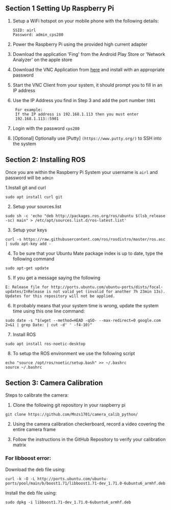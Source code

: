 ## Section 1 Setting Up Raspberry Pi

1. Setup a WiFi hotspot on your mobile phone with the following details:

    ```
    SSID: airl
    Password: admin_cps280
    ```
2. Power the Raspberry Pi using the provided high current adapter
3. Download the application 'Fing' from the Android Play Store or 'Network Analyzer' on the apple store
4. Download the VNC Application from [here](https://www.tightvnc.com/download.php) and install with an appropriate password
5. Start the VNC Client from your system, it should prompt you to fill in an IP address
6. Use the IP Address you find in Step 3 and add the port number `5901`

        For example:
        If the IP address is 192.168.1.113 then you must enter
        192.168.1.113::5901
7. Login with the password `cps280`

8. [Optional] Optionally use [Putty] `(https://www.putty.org/)` to SSH into the system

## Section 2: Installing ROS

Once you are within the Raspberry Pi System your username is `airl` and password will be `admin`

1.Install git and curl
```
sudo apt install curl git
```

2. Setup your sources.list
```
sudo sh -c 'echo "deb http://packages.ros.org/ros/ubuntu $(lsb_release -sc) main" > /etc/apt/sources.list.d/ros-latest.list'
```
3. Setup your keys
```
curl -s https://raw.githubusercontent.com/ros/rosdistro/master/ros.asc | sudo apt-key add -
```

4. To be sure that your Ubuntu Mate package index is up to date, type the following command
```
sudo apt-get update
```

5. If you get a message saying the following
```
E: Release file for http://ports.ubuntu.com/ubuntu-ports/dists/focal-updates/InRelease is not valid yet (invalid for another 7h 23min 13s). Updates for this repository will not be applied.
```
6. It probably means that your system time is wrong, update the system time using this one line command:
```
sudo date -s "$(wget --method=HEAD -qSO- --max-redirect=0 google.com 2>&1 | grep Date: | cut -d' ' -f4-10)"
```

7. Install ROS
```
sudo apt install ros-noetic-desktop
```

8. To setup the ROS environment we use the following script
```
echo "source /opt/ros/noetic/setup.bash" >> ~/.bashrc
source ~/.bashrc
```
## Section 3: Camera Calibration

Steps to calibrate the camera:
1. Clone the following git repository in your raspberry pi
```
git clone https://github.com/Mnzs1701/camera_calib_python/
```
2. Using the camera calibration checkerboard, record a video covering the entire camera frame

3. Follow the instructions in the GitHub Repository to verify your calibration matrix


### For libboost error:

Download the deb file using:
```
curl -k -O -L http://ports.ubuntu.com/ubuntu-ports/pool/main/b/boost1.71/libboost1.71-dev_1.71.0-6ubuntu6_armhf.deb
```
Install the deb file using:
```
sudo dpkg -i libboost1.71-dev_1.71.0-6ubuntu6_armhf.deb
```
